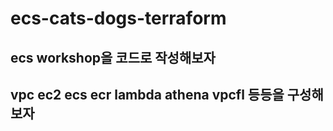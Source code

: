 # ecs-cats-dogs-terraform

## ecs workshop을 코드로 작성해보자
## vpc ec2 ecs ecr lambda athena vpcfl 등등을 구성해보자


